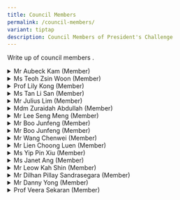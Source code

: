 ```yaml
---
title: Council Members
permalink: /council-members/
variant: tiptap
description: Council Members of President's Challenge
---
```

<p>Write up of council members .</p>
<p></p>
<div data-type="detailGroup" class="isomer-accordion isomer-accordion-white">
<details class="isomer-details">
<summary>Mr Aubeck Kam (Member)</summary>
<div data-type="detailsContent" class="isomer-details-content">
<p></p>
<p></p>
<div class="isomer-image-wrapper">
<img style="width: 100%" height="auto" width="100%" alt="Mr Aubeck Kam" src="/images/Council Members/aubeck.jpg">
</div>
<p><em>Permanent Secretary, MSF</em>
<br>
<br>Aubeck Kam is currently serving as Permanent Secretary in the Ministry
of Social and Family Development and for Home Affairs Development, as well
as Chairman of HTX. With a career spanning over three decades, Kam has
held leadership positions across various government agencies, including
the Singapore Police Force, Ministry of Manpower, Media Development Authority,
and Ministry of Communications and Information. His educational background
includes a law degree from King's College London and a Master in Public
Management from the Lee Kuan Yew School of Public Policy. Kam's diverse
experience reflects his adaptability and expertise in managing multiple
aspects of Singapore's public service.</p>
</div>
</details>
<details class="isomer-details">
<summary>Ms Teoh Zsin Woon (Member)</summary>
<div data-type="detailsContent" class="isomer-details-content">
<p></p>
</div>
</details>
<details class="isomer-details">
<summary>Prof Lily Kong (Member)</summary>
<div data-type="detailsContent" class="isomer-details-content">
<p></p>
</div>
</details>
<details class="isomer-details">
<summary>Ms Tan Li San (Member)</summary>
<div data-type="detailsContent" class="isomer-details-content">
<p></p>
<div class="isomer-image-wrapper">
<img style="width: 100%" height="auto" width="100%" alt="" src="/images/Council Members/CEO_Tan_Li_San_new.jpg">
</div>
<p><em>Chief Executive Officer, NCSS</em>
<br>Ms Tan Li San, the current CEO of NCSS (National Council of Social Service),
brings a wealth of experience from her diverse career across multiple government
agencies in Singapore. Her commitment to social services is evident through
her past and present board memberships in various charitable organisations.
With a strong educational background in engineering and management from
prestigious US universities, Ms Tan's expertise and dedication were acknowledged
with the Public Administration Medal (Silver) in 2020. Her leadership at
NCSS combines her extensive public sector experience with a passion for
social service.</p>
</div>
</details>
<details class="isomer-details">
<summary>Mr Julius Lim (Member)</summary>
<div data-type="detailsContent" class="isomer-details-content">
<p></p>
</div>
</details>
<details class="isomer-details">
<summary>Mdm Zuraidah Abdullah (Member)</summary>
<div data-type="detailsContent" class="isomer-details-content">
<p></p>
</div>
</details>
<details class="isomer-details">
<summary>Mr Lee Seng Meng (Member)</summary>
<div data-type="detailsContent" class="isomer-details-content">
<p></p>
</div>
</details>
<details class="isomer-details">
<summary>Mr Boo Junfeng (Member)</summary>
<div data-type="detailsContent" class="isomer-details-content">
<p></p>
</div>
</details>
<details class="isomer-details">
<summary>Mr Boo Junfeng (Member)</summary>
<div data-type="detailsContent" class="isomer-details-content">
<p></p>
</div>
</details>
<details class="isomer-details">
<summary>Mr Wang Chenwei (Member)</summary>
<div data-type="detailsContent" class="isomer-details-content">
<p></p>
</div>
</details>
<details class="isomer-details">
<summary>Mr Lien Choong Luen (Member)</summary>
<div data-type="detailsContent" class="isomer-details-content">
<p></p>
</div>
</details>
<details class="isomer-details">
<summary>Ms Yip Pin Xiu (Member)</summary>
<div data-type="detailsContent" class="isomer-details-content">
<p></p>
</div>
</details>
<details class="isomer-details">
<summary>Ms Janet Ang (Member)</summary>
<div data-type="detailsContent" class="isomer-details-content">
<p></p>
</div>
</details>
<details class="isomer-details">
<summary>Mr Leow Kah Shin (Member)</summary>
<div data-type="detailsContent" class="isomer-details-content">
<p></p>
</div>
</details>
<details class="isomer-details">
<summary>Mr Dilhan Pillay Sandrasegara (Member)</summary>
<div data-type="detailsContent" class="isomer-details-content">
<p></p>
</div>
</details>
<details class="isomer-details">
<summary>Mr Danny Yong (Member)</summary>
<div data-type="detailsContent" class="isomer-details-content">
<p></p>
</div>
</details>
<details class="isomer-details">
<summary>Prof Veera Sekaran (Member)</summary>
<div data-type="detailsContent" class="isomer-details-content">
<p></p>
</div>
</details>
</div>
<p></p>